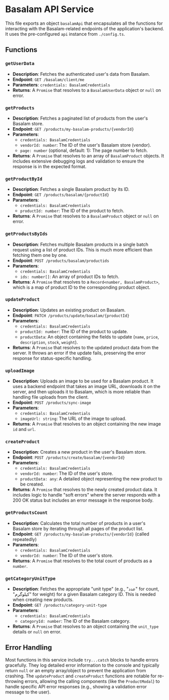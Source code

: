 # Basalam API Service

This file exports an object `basalamApi` that encapsulates all the functions for interacting with the Basalam-related endpoints of the application's backend. It uses the pre-configured `api` instance from `./config.ts`.

## Functions

### `getUserData`
- **Description**: Fetches the authenticated user's data from Basalam.
- **Endpoint**: `GET /basalam/client/me`
- **Parameters**: `credentials: BasalamCredentials`
- **Returns**: A `Promise` that resolves to a `BasalamUserData` object or `null` on error.

### `getProducts`
- **Description**: Fetches a paginated list of products from the user's Basalam store.
- **Endpoint**: `GET /products/my-basalam-products/{vendorId}`
- **Parameters**:
  - `credentials: BasalamCredentials`
  - `vendorId: number`: The ID of the user's Basalam store (vendor).
  - `page: number` (optional, default: 1): The page number to fetch.
- **Returns**: A `Promise` that resolves to an array of `BasalamProduct` objects. It includes extensive debugging logs and validation to ensure the response is in the expected format.

### `getProductById`
- **Description**: Fetches a single Basalam product by its ID.
- **Endpoint**: `GET /products/basalam/{productId}`
- **Parameters**:
  - `credentials: BasalamCredentials`
  - `productId: number`: The ID of the product to fetch.
- **Returns**: A `Promise` that resolves to a `BasalamProduct` object or `null` on error.

### `getProductsByIds`
- **Description**: Fetches multiple Basalam products in a single batch request using a list of product IDs. This is much more efficient than fetching them one by one.
- **Endpoint**: `POST /products/basalam/productids`
- **Parameters**:
  - `credentials: BasalamCredentials`
  - `ids: number[]`: An array of product IDs to fetch.
- **Returns**: A `Promise` that resolves to a `Record<number, BasalamProduct>`, which is a map of product ID to the corresponding product object.

### `updateProduct`
- **Description**: Updates an existing product on Basalam.
- **Endpoint**: `PATCH /products/update/basalam/{productId}`
- **Parameters**:
  - `credentials: BasalamCredentials`
  - `productId: number`: The ID of the product to update.
  - `productData`: An object containing the fields to update (`name`, `price`, `description`, `stock`, `weight`).
- **Returns**: A `Promise` that resolves to the updated product data from the server. It throws an error if the update fails, preserving the error response for status-specific handling.

### `uploadImage`
- **Description**: Uploads an image to be used for a Basalam product. It uses a backend endpoint that takes an image URL, downloads it on the server, and then uploads it to Basalam, which is more reliable than handling file uploads from the client.
- **Endpoint**: `POST /products/sync-image`
- **Parameters**:
  - `credentials: BasalamCredentials`
  - `imageUrl: string`: The URL of the image to upload.
- **Returns**: A `Promise` that resolves to an object containing the new image `id` and `url`.

### `createProduct`
- **Description**: Creates a new product in the user's Basalam store.
- **Endpoint**: `POST /products/create/basalam/{vendorId}`
- **Parameters**:
  - `credentials: BasalamCredentials`
  - `vendorId: number`: The ID of the user's store.
  - `productData: any`: A detailed object representing the new product to be created.
- **Returns**: A `Promise` that resolves to the newly created product data. It includes logic to handle "soft errors" where the server responds with a 200 OK status but includes an error message in the response body.

### `getProductsCount`
- **Description**: Calculates the total number of products in a user's Basalam store by iterating through all pages of the product list.
- **Endpoint**: `GET /products/my-basalam-products/{vendorId}` (called repeatedly)
- **Parameters**:
  - `credentials: BasalamCredentials`
  - `vendorId: number`: The ID of the user's store.
- **Returns**: A `Promise` that resolves to the total count of products as a `number`.

### `getCategoryUnitType`
- **Description**: Fetches the appropriate "unit type" (e.g., "عدد" for count, "کیلوگرم" for weight) for a given Basalam category ID. This is needed when creating new products.
- **Endpoint**: `GET /products/category-unit-type`
- **Parameters**:
  - `credentials: BasalamCredentials`
  - `categoryId: number`: The ID of the Basalam category.
- **Returns**: A `Promise` that resolves to an object containing the `unit_type` details or `null` on error.

## Error Handling

Most functions in this service include `try...catch` blocks to handle errors gracefully. They log detailed error information to the console and typically return `null` or an empty array/object to prevent the application from crashing. The `updateProduct` and `createProduct` functions are notable for re-throwing errors, allowing the calling components (like the `ProductModal`) to handle specific API error responses (e.g., showing a validation error message to the user).
